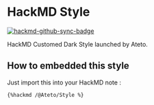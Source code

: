 # HackMD Style
[![hackmd-github-sync-badge](https://hackmd.io/iXnHuqXjTCKhrH2YVqT5AQ/badge)](https://hackmd.io/iXnHuqXjTCKhrH2YVqT5AQ)

HackMD Customed Dark Style launched by Ateto.

## How to embedded this style

Just import this into your HackMD note : 

```
{%hackmd /@Ateto/Style %}
```